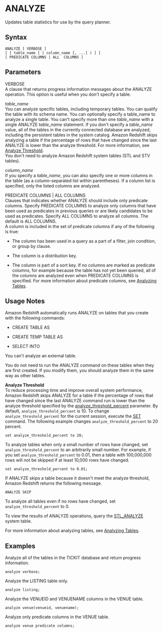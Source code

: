 # ANALYZE<a name="r_ANALYZE"></a>

Updates table statistics for use by the query planner\. 

## Syntax<a name="r_ANALYZE-synopsis"></a>

```
ANALYZE [ VERBOSE ]
[ [ table_name [ ( column_name [, ...] ) ] ]
[ PREDICATE COLUMNS | ALL  COLUMNS ]
```

## Parameters<a name="r_ANALYZE-parameters"></a>

VERBOSE   
A clause that returns progress information messages about the ANALYZE operation\. This option is useful when you don't specify a table\.

 *table\_name*   
You can analyze specific tables, including temporary tables\. You can qualify the table with its schema name\. You can optionally specify a table\_name to analyze a single table\. You can't specify more than one *table\_name* with a single ANALYZE *table\_name* statement\. If you don't specify a *table\_name* value, all of the tables in the currently connected database are analyzed, including the persistent tables in the system catalog\. Amazon Redshift skips analyzing a table if the percentage of rows that have changed since the last ANALYZE is lower than the analyze threshold\. For more information, see [Analyze Threshold](#r_ANALYZE-threshold)\.  
You don't need to analyze Amazon Redshift system tables \(STL and STV tables\)\.

 *column\_name*   
If you specify a *table\_name*, you can also specify one or more columns in the table \(as a column\-separated list within parentheses\)\. If a column list is specified, only the listed columns are analyzed\.

 PREDICATE COLUMNS | ALL COLUMNS   
Clauses that indicates whether ANALYZE should include only predicate columns\. Specify PREDICATE COLUMNS to analyze only columns that have been used as predicates in previous queries or are likely candidates to be used as predicates\. Specify ALL COLUMNS to analyze all columns\. The default is ALL COLUMNS\.   
A column is included in the set of predicate columns if any of the following is true:  

+ The column has been used in a query as a part of a filter, join condition, or group by clause\.

+ The column is a distribution key\.

+ The column is part of a sort key\.
If no columns are marked as predicate columns, for example because the table has not yet been queried, all of the columns are analyzed even when PREDICATE COLUMNS is specified\. For more information about predicate columns, see [Analyzing Tables](t_Analyzing_tables.md)\.

## Usage Notes<a name="r_ANALYZE-usage-notes"></a>

Amazon Redshift automatically runs ANALYZE on tables that you create with the following commands: 

+ CREATE TABLE AS

+ CREATE TEMP TABLE AS 

+ SELECT INTO

 You can't analyze an external table\.

You do not need to run the ANALYZE command on these tables when they are first created\. If you modify them, you should analyze them in the same way as other tables\.

**Analyze Threshold**  
To reduce processing time and improve overall system performance, Amazon Redshift skips ANALYZE for a table if the percentage of rows that have changed since the last ANALYZE command run is lower than the analyze threshold specified by the [analyze\_threshold\_percent](r_analyze_threshold_percent.md) parameter\. By default, `analyze_threshold_percent` is 10\. To change `analyze_threshold_percent` for the current session, execute the [SET](r_SET.md) command\. The following example changes `analyze_threshold_percent` to 20 percent\.

```
set analyze_threshold_percent to 20;
```

To analyze tables when only a small number of rows have changed, set `analyze_threshold_percent` to an arbitrarily small number\. For example, if you set `analyze_threshold_percent` to 0\.01, then a table with 100,000,000 rows will not be skipped if at least 10,000 rows have changed\. 

```
set analyze_threshold_percent to 0.01;
```

If ANALYZE skips a table because it doesn't meet the analyze threshold, Amazon Redshift returns the following message\.

```
ANALYZE SKIP
```

To analyze all tables even if no rows have changed, set `analyze_threshold_percent` to 0\.

To view the results of ANALYZE operations, query the [STL\_ANALYZE](r_STL_ANALYZE.md) system table\. 

For more information about analyzing tables, see [Analyzing Tables](t_Analyzing_tables.md)\.

## Examples<a name="r_ANALYZE-examples"></a>

Analyze all of the tables in the TICKIT database and return progress information\.

```
analyze verbose;
```

Analyze the LISTING table only\.

```
analyze listing;
```

Analyze the VENUEID and VENUENAME columns in the VENUE table\. 

```
analyze venue(venueid, venuename);
```

Analyze only predicate columns in the VENUE table\.

```
analyze venue predicate columns;
```